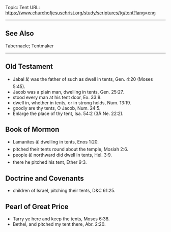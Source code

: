 Topic: Tent
URL: https://www.churchofjesuschrist.org/study/scriptures/tg/tent?lang=eng

---

## See Also

Tabernacle; Tentmaker

---

## Old Testament

- Jabal â¦ was the father of such as dwell in tents, Gen. 4:20 (Moses 5:45).
- Jacob was a plain man, dwelling in tents, Gen. 25:27.
- stood every man at his tent door, Ex. 33:8.
- dwell in, whether in tents, or in strong holds, Num. 13:19.
- goodly are thy tents, O Jacob, Num. 24:5.
- Enlarge the place of thy tent, Isa. 54:2 (3Â Ne. 22:2).

## Book of Mormon

- Lamanites â¦ dwelling in tents, Enos 1:20.
- pitched their tents round about the temple, Mosiah 2:6.
- people â¦ northward did dwell in tents, Hel. 3:9.
- there he pitched his tent, Ether 9:3.

## Doctrine and Covenants

- children of Israel, pitching their tents, D&C 61:25.

## Pearl of Great Price

- Tarry ye here and keep the tents, Moses 6:38.
- Bethel, and pitched my tent there, Abr. 2:20.

